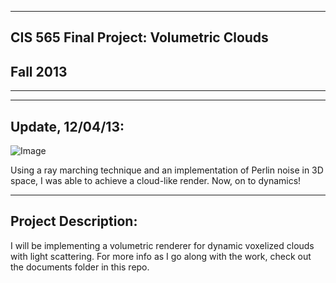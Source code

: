 -------------------------------------------------------------------------------
CIS 565 Final Project: Volumetric Clouds
-------------------------------------------------------------------------------
Fall 2013
-------------------------------------------------------------------------------
-------------------------------------------------------------------------------

-------------------------------------------------------------------------------
Update, 12/04/13:
-------------------------------------------------------------------------------

![Image](https://raw.github.com/rarietta/Volumetric_Clouds/master/documents/cloud.png)

Using a ray marching technique and an implementation of Perlin noise in 3D
space, I was able to achieve a cloud-like render. Now, on to dynamics!

-------------------------------------------------------------------------------
Project Description:
-------------------------------------------------------------------------------

I will be implementing a volumetric renderer for dynamic voxelized clouds with 
light scattering. For more info as I go along with the work, check out the
documents folder in this repo.